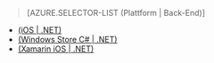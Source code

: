﻿> [AZURE.SELECTOR-LIST (Plattform | Back-End)]
- [(iOS | .NET)](/de-de/documentation/articles/mobile-services-dotnet-backend-ios-adal-sso-authentication/)
- [(Windows Store C# | .NET)](/de-de/documentation/articles/mobile-services-windows-store-dotnet-adal-sso-authentication/)
- [(Xamarin iOS | .NET)](/de-de/documentation/articles/mobile-services-dotnet-backend-xamarin-ios-adal-sso-authentication/)

<!--HONumber=42-->
